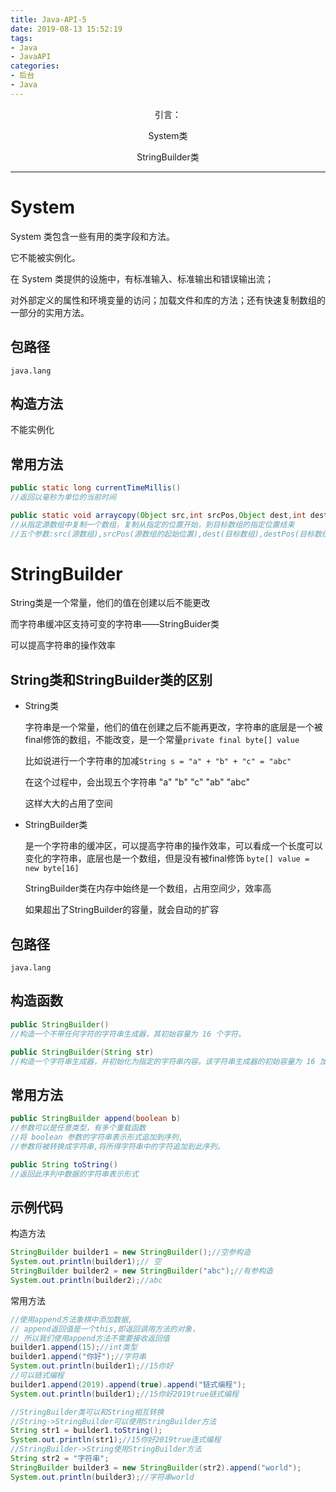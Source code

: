 ```yaml
---
title: Java-API-5
date: 2019-08-13 15:52:19
tags: 
- Java
- JavaAPI
categories: 
- 后台
- Java
---
```


<center>
引言：

System类

StringBuilder类
</center>

<!--more-->

----

# System

System 类包含一些有用的类字段和方法。

它不能被实例化。 

在 System 类提供的设施中，有标准输入、标准输出和错误输出流；

对外部定义的属性和环境变量的访问；加载文件和库的方法；还有快速复制数组的一部分的实用方法。 

## 包路径
```
java.lang
```

## 构造方法

不能实例化


## 常用方法
```java
public static long currentTimeMillis()
//返回以毫秒为单位的当前时间

public static void arraycopy(Object src,int srcPos,Object dest,int destPos,int length)
//从指定源数组中复制一个数组，复制从指定的位置开始，到目标数组的指定位置结束
//五个参数:src(源数组),srcPos(源数组的起始位置),dest(目标数组),destPos(目标数组中的起始位置),length(要复制的数组元素的数量)
```

# StringBuilder
String类是一个常量，他们的值在创建以后不能更改

而字符串缓冲区支持可变的字符串——StringBuider类

可以提高字符串的操作效率

## String类和StringBuilder类的区别

- String类

    字符串是一个常量，他们的值在创建之后不能再更改，字符串的底层是一个被final修饰的数组，不能改变，是一个常量`private final byte[] value`
    
    比如说进行一个字符串的加减`String s = "a" + "b" + "c" = "abc"`
    
    在这个过程中，会出现五个字符串
    "a" "b" "c" "ab" "abc"
    
    这样大大的占用了空间
    
- StringBuilder类
  
    是一个字符串的缓冲区，可以提高字符串的操作效率，可以看成一个长度可以变化的字符串，底层也是一个数组，但是没有被final修饰
    `byte[] value = new byte[16]`

    StringBuilder类在内存中始终是一个数组，占用空间少，效率高
    
    如果超出了StringBuilder的容量，就会自动的扩容

## 包路径

```
java.lang
```

## 构造函数

```java
public StringBuilder()
//构造一个不带任何字符的字符串生成器，其初始容量为 16 个字符。 

public StringBuilder(String str)
//构造一个字符串生成器，并初始化为指定的字符串内容。该字符串生成器的初始容量为 16 加上字符串参数的长度。 
```

## 常用方法

```java
public StringBuilder append(boolean b)
//参数可以是任意类型，有多个重载函数
//将 boolean 参数的字符串表示形式追加到序列,
//参数将被转换成字符串,将所得字符串中的字符追加到此序列。 

public String toString()
//返回此序列中数据的字符串表示形式
```

## 示例代码

构造方法
```java
StringBuilder builder1 = new StringBuilder();//空参构造
System.out.println(builder1);// 空
StringBuilder builder2 = new StringBuilder("abc");//有参构造
System.out.println(builder2);//abc
```

常用方法
```java
//使用append方法象棋中添加数据,
// append返回值是一个this,即返回调用方法的对象，
// 所以我们使用append方法不需要接收返回值
builder1.append(15);//int类型
builder1.append("你好");//字符串
System.out.println(builder1);//15你好
//可以链式编程
builder1.append(2019).append(true).append("链式编程");
System.out.println(builder1);//15你好2019true链式编程
```
```java
//StringBuilder类可以和String相互转换
//String->StringBuilder可以使用StringBuilder方法
String str1 = builder1.toString();
System.out.println(str1);//15你好2019true连式编程
//StringBuilder->String使用StringBuilder方法
String str2 = "字符串";
StringBuilder builder3 = new StringBuilder(str2).append("world");
System.out.println(builder3);//字符串world
```
